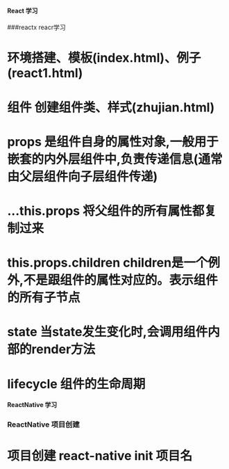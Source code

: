 #### React 学习

###reactx reacr学习
# 环境搭建、模板(index.html)、例子(react1.html) 
# 组件 创建组件类、样式(zhujian.html) 
# props 是组件自身的属性对象,一般用于嵌套的内外层组件中,负责传递信息(通常由父层组件向子层组件传递)
# ...this.props 将父组件的所有属性都复制过来
# this.props.children children是一个例外,不是跟组件的属性对应的。表示组件的所有子节点
# state  当state发生变化时,会调用组件内部的render方法
# lifecycle 组件的生命周期

#### ReactNative 学习
### ReactNative 项目创建
# 项目创建 react-native init 项目名

